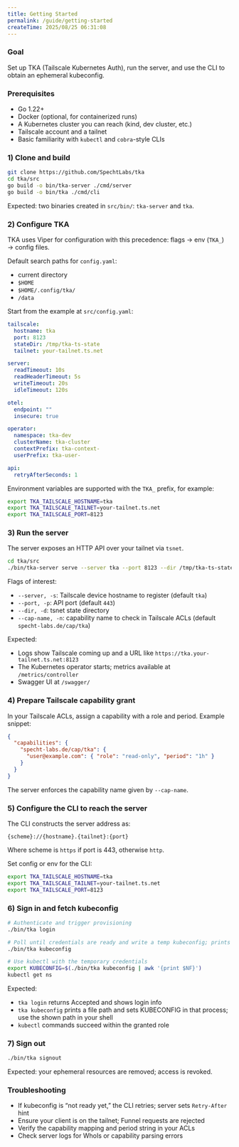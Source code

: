 ```yaml
---
title: Getting Started
permalink: /guide/getting-started
createTime: 2025/08/25 06:31:08
---
```


### Goal

Set up TKA (Tailscale Kubernetes Auth), run the server, and use the CLI to obtain an ephemeral kubeconfig.

### Prerequisites

- Go 1.22+
- Docker (optional, for containerized runs)
- A Kubernetes cluster you can reach (kind, dev cluster, etc.)
- Tailscale account and a tailnet
- Basic familiarity with `kubectl` and `cobra`-style CLIs

### 1) Clone and build

```bash
git clone https://github.com/SpechtLabs/tka
cd tka/src
go build -o bin/tka-server ./cmd/server
go build -o bin/tka ./cmd/cli
```

Expected: two binaries created in `src/bin/`: `tka-server` and `tka`.

### 2) Configure TKA

TKA uses Viper for configuration with this precedence: flags → env (`TKA_`) → config files.

Default search paths for `config.yaml`:

- current directory
- `$HOME`
- `$HOME/.config/tka/`
- `/data`

Start from the example at `src/config.yaml`:

```yaml
tailscale:
  hostname: tka
  port: 8123
  stateDir: /tmp/tka-ts-state
  tailnet: your-tailnet.ts.net

server:
  readTimeout: 10s
  readHeaderTimeout: 5s
  writeTimeout: 20s
  idleTimeout: 120s

otel:
  endpoint: ""
  insecure: true

operator:
  namespace: tka-dev
  clusterName: tka-cluster
  contextPrefix: tka-context-
  userPrefix: tka-user-

api:
  retryAfterSeconds: 1
```

Environment variables are supported with the `TKA_` prefix, for example:

```bash
export TKA_TAILSCALE_HOSTNAME=tka
export TKA_TAILSCALE_TAILNET=your-tailnet.ts.net
export TKA_TAILSCALE_PORT=8123
```

### 3) Run the server

The server exposes an HTTP API over your tailnet via `tsnet`.

```bash
cd tka/src
./bin/tka-server serve --server tka --port 8123 --dir /tmp/tka-ts-state
```

Flags of interest:

- `--server, -s`: Tailscale device hostname to register (default `tka`)
- `--port, -p`: API port (default `443`)
- `--dir, -d`: tsnet state directory
- `--cap-name, -n`: capability name to check in Tailscale ACLs (default `specht-labs.de/cap/tka`)

Expected:

- Logs show Tailscale coming up and a URL like `https://tka.your-tailnet.ts.net:8123`
- The Kubernetes operator starts; metrics available at `/metrics/controller`
- Swagger UI at `/swagger/`

### 4) Prepare Tailscale capability grant

In your Tailscale ACLs, assign a capability with a role and period. Example snippet:

```json
{
  "capabilities": {
    "specht-labs.de/cap/tka": {
      "user@example.com": { "role": "read-only", "period": "1h" }
    }
  }
}
```

The server enforces the capability name given by `--cap-name`.

### 5) Configure the CLI to reach the server

The CLI constructs the server address as:

```text
{scheme}://{hostname}.{tailnet}:{port}
```

Where scheme is `https` if port is 443, otherwise `http`.

Set config or env for the CLI:

```bash
export TKA_TAILSCALE_HOSTNAME=tka
export TKA_TAILSCALE_TAILNET=your-tailnet.ts.net
export TKA_TAILSCALE_PORT=8123
```

### 6) Sign in and fetch kubeconfig

```bash
# Authenticate and trigger provisioning
./bin/tka login

# Poll until credentials are ready and write a temp kubeconfig; prints its path
./bin/tka kubeconfig

# Use kubectl with the temporary credentials
export KUBECONFIG=$(./bin/tka kubeconfig | awk '{print $NF}')
kubectl get ns
```

Expected:

- `tka login` returns Accepted and shows login info
- `tka kubeconfig` prints a file path and sets KUBECONFIG in that process; use the shown path in your shell
- `kubectl` commands succeed within the granted role

### 7) Sign out

```bash
./bin/tka signout
```

Expected: your ephemeral resources are removed; access is revoked.

### Troubleshooting

- If kubeconfig is “not ready yet,” the CLI retries; server sets `Retry-After` hint
- Ensure your client is on the tailnet; Funnel requests are rejected
- Verify the capability mapping and period string in your ACLs
- Check server logs for WhoIs or capability parsing errors

